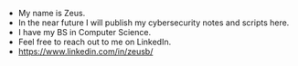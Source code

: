 - My name is Zeus.
- In the near future I will publish my cybersecurity notes and scripts here.
- I have my BS in Computer Science.
- Feel free to reach out to me on LinkedIn.
- https://www.linkedin.com/in/zeusb/
